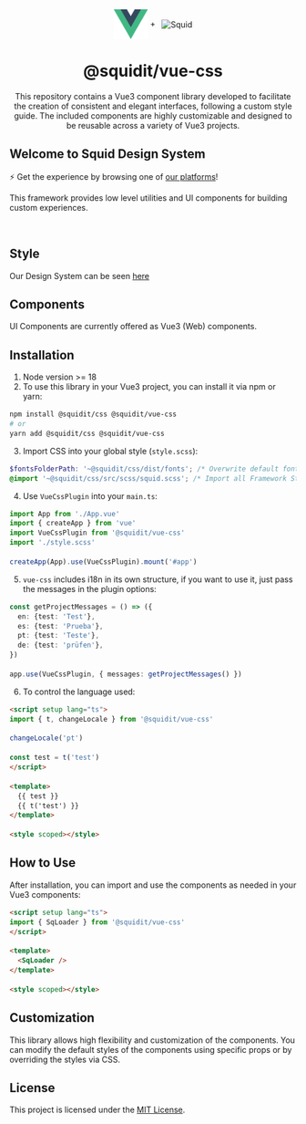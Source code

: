 <div>
  <div align="center">
    <img src="./public/img/svg/vue-logo.svg" width="60px" align="center" alt="Vue" />
    +&ensp;
    <img src="https://squidit.com.br/wp-content/themes/squid/assets/img/logo.svg" width="180px" align="center" alt="Squid" />
  </div>

  <h1 align="center">@squidit/vue-css</h1>
  <p align="center">This repository contains a Vue3 component library developed to facilitate the creation of consistent and elegant interfaces, following a custom style guide. The included components are highly customizable and designed to be reusable across a variety of Vue3 projects.</p>
</div>

## Welcome to Squid Design System

⚡ Get the experience by browsing one of [our platforms](https://app.squidit.com.br)!

This framework provides low level utilities and UI components for building
custom experiences.

&nbsp;

## Style

Our Design System can be seen [here](https://css.squidit.com.br/styleguide)

## Components

UI Components are currently offered as Vue3 (Web) components.

## Installation

1. Node version >= 18
2. To use this library in your Vue3 project, you can install it via npm or yarn:

```bash
npm install @squidit/css @squidit/vue-css
# or
yarn add @squidit/css @squidit/vue-css
```

3. Import CSS into your global style (`style.scss`):

```scss
$fontsFolderPath: '~@squidit/css/dist/fonts'; /* Overwrite default font path */
@import '~@squidit/css/src/scss/squid.scss'; /* Import all Framework Styles */
```

4. Use `VueCssPlugin` into your `main.ts`:

```typescript
import App from './App.vue'
import { createApp } from 'vue'
import VueCssPlugin from '@squidit/vue-css'
import './style.scss'

createApp(App).use(VueCssPlugin).mount('#app')
```

5. `vue-css` includes i18n in its own structure, if you want to use it, just pass the messages in the plugin options:

```typescript
const getProjectMessages = () => ({
  en: {test: 'Test'},
  es: {test: 'Prueba'},
  pt: {test: 'Teste'},
  de: {test: 'prüfen'},
})

app.use(VueCssPlugin, { messages: getProjectMessages() })
```

6. To control the language used:

```html
<script setup lang="ts">
import { t, changeLocale } from '@squidit/vue-css'

changeLocale('pt')

const test = t('test')
</script>

<template>
  {{ test }}
  {{ t('test') }}
</template>

<style scoped></style>
```

## How to Use

After installation, you can import and use the components as needed in your Vue3 components:

```html
<script setup lang="ts">
import { SqLoader } from '@squidit/vue-css'
</script>

<template>
  <SqLoader />
</template>

<style scoped></style>
```

## Customization

This library allows high flexibility and customization of the components. You can modify the default styles of the components using specific props or by overriding the styles via CSS.

## License

This project is licensed under the [MIT License](LICENSE).
